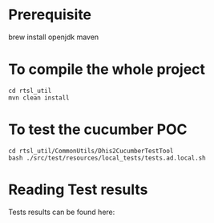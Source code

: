 

# Prerequisite

brew install openjdk maven


# To compile the whole project

```
cd rtsl_util
mvn clean install
```



# To test the cucumber POC

```
cd rtsl_util/CommonUtils/Dhis2CucumberTestTool
bash ./src/test/resources/local_tests/tests.ad.local.sh 
```

# Reading Test results

Tests results can be found here:




